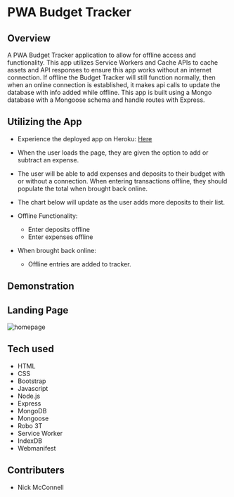 # PWA Budget Tracker

## Overview

A PWA Budget Tracker application to allow for offline access and functionality. This app utilizes Service Workers and Cache APIs to cache assets and API responses to ensure this app works without an internet connection. If offline the Budget Tracker will still function normally, then when an online connection is established, it makes api calls to update the database with info added while offline. This app is built using a Mongo database with a Mongoose schema and handle routes with Express.

## Utilizing the App

- Experience the deployed app on Heroku: [Here](https://nmcconnell-budgettracker.herokuapp.com/ "Here")
- When the user loads the page, they are given the option to add or subtract an expense.
- The user will be able to add expenses and deposits to their budget with or without a connection. When entering transactions offline, they should populate the total when brought back online.
- The chart below will update as the user adds more deposits to their list.

- Offline Functionality:

  - Enter deposits offline
  - Enter expenses offline

- When brought back online:
  - Offline entries are added to tracker.

## Demonstration

## Landing Page

![homepage](public/img/budget.png "homepage")

## Tech used

- HTML
- CSS
- Bootstrap
- Javascript
- Node.js
- Express
- MongoDB
- Mongoose
- Robo 3T
- Service Worker
- IndexDB
- Webmanifest

## Contributers

- Nick McConnell
